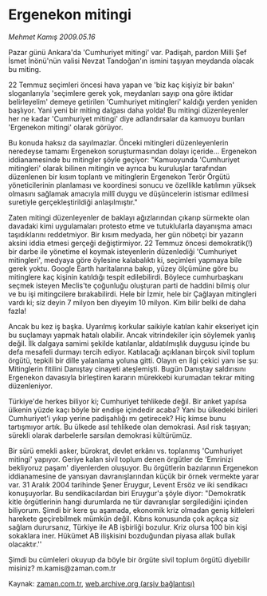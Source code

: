 # Ergenekon mitingi

*Mehmet Kamış 2009.05.16*

<tr><td class="metin" colspan="2" style="padding-top: 20px; padding-left: 5px; padding-right: 10px;">Pazar günü Ankara'da 'Cumhuriyet mitingi' var. Padişah, pardon Milli Şef İsmet İnönü'nün valisi Nevzat Tandoğan'ın ismini taşıyan meydanda olacak bu miting.</td></tr><tr><td class="metin" colspan="2" style="padding-top: 20px; padding-left: 5px; padding-right: 10px;"><p> 22 Temmuz seçimleri öncesi hava yapan ve 'biz kaç kişiyiz bir bakın' sloganlarıyla 'seçimlere gerek yok, meydanları sayıp ona göre iktidar belirleyelim' demeye getirilen 'Cumhuriyet mitingleri' kaldığı yerden yeniden başlıyor. Yani yeni bir miting dalgası daha yolda! Bu mitingi düzenleyenler her ne kadar 'Cumhuriyet mitingi' diye adlandırsalar da kamuoyu bunları 'Ergenekon mitingi' olarak görüyor. 
<p>Bu konuda haksız da sayılmazlar. Önceki mitingleri düzenleyenlerin neredeyse tamamı Ergenekon soruşturmasından dolayı içeride... Ergenekon iddianamesinde bu mitingler şöyle geçiyor: "Kamuoyunda 'Cumhuriyet mitingleri' olarak bilinen mitingin ve ayrıca bu kuruluşlar tarafından düzenlenen bir kısım toplantı ve mitinglerin Ergenekon Terör Örgütü yöneticilerinin planlaması ve koordinesi sonucu ve özellikle katılımın yüksek olmasını sağlamak amacıyla millî duygu ve düşüncelerin istismar edilmesi suretiyle gerçekleştirildiği anlaşılmıştır."
<p>Zaten mitingi düzenleyenler de baklayı ağızlarından çıkarıp sürmekte olan davadaki kimi uygulamaları protesto etme ve tutuklularla dayanışma amacı taşıdıklarını reddetmiyor. Bir kısım medyada, her gün nöbetçi bir yazarın aksini iddia etmesi gerçeği değiştirmiyor. 22 Temmuz öncesi demokratik(!) bir darbe ile yönetime el koymak isteyenlerin düzenlediği 'Cumhuriyet mitingleri', medyaya göre öylesine kalabalıktı ki, seçimleri yapmaya bile gerek yoktu. Google Earth haritalarına bakıp, yüzey ölçümüne göre bu mitinglere kaç kişinin katıldığı tespit edilebilirdi. Böylece cumhurbaşkanı seçmek isteyen Meclis'te çoğunluğu oluşturan parti de haddini bilmiş olur ve bu işi mitingcilere bırakabilirdi. Hele bir İzmir, hele bir Çağlayan mitingleri vardı ki; siz deyin 7 milyon ben diyeyim 10 milyon. Kim bilir belki de daha fazla!
<p>Ancak bu kez iş başka. Uyarılmış korkular saikiyle katılan kahir ekseriyet için bu suçlamayı yapmak hatalı olabilir. Ancak vitrindekiler için söylemek yanlış değil. İlk dalgaya samimi şekilde katılanlar, aldatılmışlık duygusu içinde bu defa mesafeli durmayı tercih ediyor. Katılacağı açıklanan birçok sivil toplum örgütü, tepkili bir dille yalanlama yoluna gitti. Olayın en ilgi çekici yanı ise şu: Mitinglerin fitilini Danıştay cinayeti ateşlemişti. Bugün Danıştay saldırısını Ergenekon davasıyla birleştiren kararın mürekkebi kurumadan tekrar miting düzenleniyor.
<p>Türkiye'de herkes biliyor ki; Cumhuriyet tehlikede değil. Bir anket yapılsa ülkenin yüzde kaçı böyle bir endişe içindedir acaba? Yani bu ülkedeki birileri Cumhuriyet'i yıkıp yerine padişahlığı mı getirecek? Hiç kimse bunu tartışmıyor artık. Bu ülkede asıl tehlikede olan demokrasi. Asıl risk taşıyan; sürekli olarak darbelerle sarsılan demokrasi kültürümüz.
<p>Bir sürü emekli asker, bürokrat, devlet erkânı vs. toplanmış 'Cumhuriyet mitingi' yapıyor. Geriye kalan sivil toplum denen örgütler de 'Emrinizi bekliyoruz paşam' diyenlerden oluşuyor. Bu örgütlerin bazılarının Ergenekon iddianamesine de yansıyan davranışlarından küçük bir örnek vermekte yarar var. 31 Aralık 2004 tarihinde Şener Eruygur, Levent Ersöz ve iki sendikacı konuşuyorlar. Bu sendikacılardan biri Eruygur'a şöyle diyor: "Demokratik kitle örgütlerinin hangi durumlarda ne tür davranışlar sergilediğini içinden biliyorum. Şimdi bir kere şu aşamada, ekonomik kriz olmadan geniş kitleleri harekete geçirebilmek mümkün değil. Kıbrıs konusunda çok açıkça siz sağlam durursanız, Türkiye ile AB işbirliği bozulur. Kriz olursa 100 bin kişi sokaklara iner. Hükümet AB ilişkisini bozduğundan piyasa allak bullak olacaktır.''
<p>Şimdi bu cümleleri okuyup da böyle bir örgüte sivil toplum örgütü diyebilir misiniz? m.kamis@zaman.com.tr <br/></p></p></p></p></p></p></p></td></tr>

Kaynak: [zaman.com.tr](http://zaman.com.tr/yazar.do?yazino=848470), [web.archive.org (arşiv bağlantısı)](http://web.archive.org/web/20090522002457/http://www.zaman.com.tr:80/yazar.do?yazino=848470)
